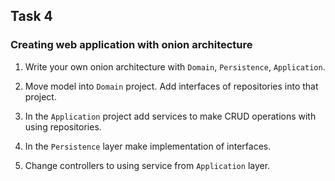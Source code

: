 ## Task 4

### Creating web application with onion architecture

1. Write your own onion architecture with `Domain`, `Persistence`, `Application`.

2. Move model into `Domain` project. Add interfaces of repositories into that project.

3. In the `Application` project add services to make CRUD operations with using repositories.

4. In the `Persistence` layer make implementation of interfaces.

5. Change controllers to using service from `Application` layer.
